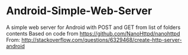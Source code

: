 # Android-Simple-Web-Server
A simple web server for Android with POST and GET from list of folders contents
Based on code from https://github.com/NanoHttpd/nanohttpd
From: http://stackoverflow.com/questions/6329468/create-http-server-android
